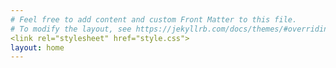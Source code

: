 ```yaml
---
# Feel free to add content and custom Front Matter to this file.
# To modify the layout, see https://jekyllrb.com/docs/themes/#overriding-theme-defaults
<link rel="stylesheet" href="style.css">
layout: home
---
```

